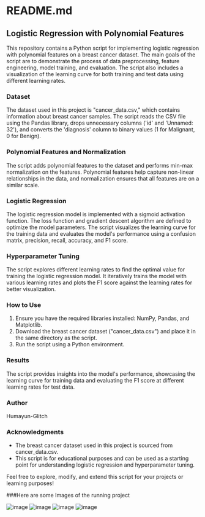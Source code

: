 # README.md

## Logistic Regression with Polynomial Features

This repository contains a Python script for implementing logistic regression with polynomial features on a breast cancer dataset. The main goals of the script are to demonstrate the process of data preprocessing, feature engineering, model training, and evaluation. The script also includes a visualization of the learning curve for both training and test data using different learning rates.

### Dataset
The dataset used in this project is "cancer_data.csv," which contains information about breast cancer samples. The script reads the CSV file using the Pandas library, drops unnecessary columns ('id' and 'Unnamed: 32'), and converts the 'diagnosis' column to binary values (1 for Malignant, 0 for Benign).

### Polynomial Features and Normalization
The script adds polynomial features to the dataset and performs min-max normalization on the features. Polynomial features help capture non-linear relationships in the data, and normalization ensures that all features are on a similar scale.

### Logistic Regression
The logistic regression model is implemented with a sigmoid activation function. The loss function and gradient descent algorithm are defined to optimize the model parameters. The script visualizes the learning curve for the training data and evaluates the model's performance using a confusion matrix, precision, recall, accuracy, and F1 score.

### Hyperparameter Tuning
The script explores different learning rates to find the optimal value for training the logistic regression model. It iteratively trains the model with various learning rates and plots the F1 score against the learning rates for better visualization.

### How to Use
1. Ensure you have the required libraries installed: NumPy, Pandas, and Matplotlib.
2. Download the breast cancer dataset ("cancer_data.csv") and place it in the same directory as the script.
3. Run the script using a Python environment.

### Results
The script provides insights into the model's performance, showcasing the learning curve for training data and evaluating the F1 score at different learning rates for test data.

### Author
Humayun-Glitch

### Acknowledgments
- The breast cancer dataset used in this project is sourced from cancer_data.csv.
- This script is for educational purposes and can be used as a starting point for understanding logistic regression and hyperparameter tuning.

Feel free to explore, modify, and extend this script for your projects or learning purposes!

###Here are some Images of the running project

![image](https://github.com/Humayun-glitch/Breat-Cancer/assets/57752996/c6ed281d-ea06-468f-89fd-8293029e4335)
![image](https://github.com/Humayun-glitch/Breat-Cancer/assets/57752996/8f3ff29b-8682-46ad-8ae2-8fc473251aa0)
![image](https://github.com/Humayun-glitch/Breat-Cancer/assets/57752996/ed9c6547-133a-4b90-a206-323cd77c55e8)
![image](https://github.com/Humayun-glitch/Breat-Cancer/assets/57752996/aa477d6c-472b-4708-af31-8d57f50bb7d1)

